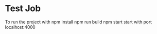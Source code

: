 # Test Job

To run the project with
npm install
npm run build
npm start
start with port localhost:4000
